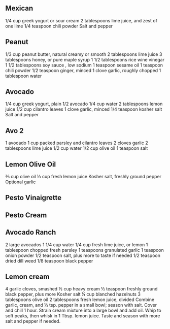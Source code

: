 ## Mexican
1/4 cup greek yogurt or sour cream
2 tablespoons lime juice, and zest of one lime
1/4 teaspoon chili powder
Salt and pepper

## Peanut
1/3 cup peanut butter, natural creamy or smooth
2 tablespoons lime juice
3 tablespoons honey, or pure maple syrup
1 1/2 tablespoons rice wine vinegar
1 1/2 tablespoons soy sauce , low sodium
1 teaspoon sesame oil
1 teaspoon chili powder
1/2 teaspoon ginger, minced
1 clove garlic, roughly chopped
1 tablespoon water

## Avocado
1/4 cup greek yogurt, plain
1/2 avocado
1/4 cup water
2 tablespoons lemon juice
1/2 cup cilantro leaves
1 clove garlic, minced
1/4 teaspoon kosher salt
Salt and pepper

## Avo 2
1 avocado
1 cup packed parsley and cilantro leaves
2 cloves garlic
2 tablespoons lime juice
1/2 cup water
1/2 cup olive oil
1 teaspoon salt

## Lemon Olive Oil
⅔ cup olive oil
⅓ cup fresh lemon juice
Kosher salt, freshly ground pepper
Optional garlic

## Pesto Vinaigrette

## Pesto Cream

## Avocado Ranch
2 large avocados
1 1/4 cup water
1/4 cup fresh lime juice, or lemon
1 tablespoon chopped fresh parsley
1 teaspoons granulated garlic
1 teaspoon onion powder
1/2 teaspoon salt, plus more to taste if needed
1/2 teaspoon dried dill weed
1/8 teaspoon black pepper

## Lemon cream
4 garlic cloves, smashed
½ cup heavy cream
½ teaspoon freshly ground black pepper, plus more
Kosher salt
¼ cup blanched hazelnuts
3 tablespoons olive oil
2 tablespoons fresh lemon juice, divided
Combine garlic, cream, and ½ tsp. pepper in a small bowl; season with salt. Cover and chill 1 hour.
Strain cream mixture into a large bowl and add oil. Whip to soft peaks, then whisk in 1 Tbsp. lemon juice. Taste and season with more salt and pepper if needed.
